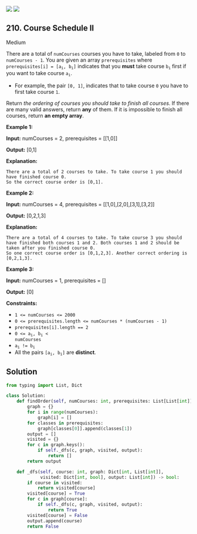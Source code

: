 [![](https://img.shields.io/github/stars/LeetCode-Top-Interview-150/LeetCode-Top-Interview-150?label=Stars&style=flat-square)](https://github.com/LeetCode-Top-Interview-150/LeetCode-Top-Interview-150)
[![](https://img.shields.io/github/forks/LeetCode-Top-Interview-150/LeetCode-Top-Interview-150?label=Fork%20me%20on%20GitHub%20&style=flat-square)](https://github.com/LeetCode-Top-Interview-150/LeetCode-Top-Interview-150/fork)

## 210\. Course Schedule II

Medium

There are a total of `numCourses` courses you have to take, labeled from `0` to `numCourses - 1`. You are given an array `prerequisites` where <code>prerequisites[i] = [a<sub>i</sub>, b<sub>i</sub>]</code> indicates that you **must** take course <code>b<sub>i</sub></code> first if you want to take course <code>a<sub>i</sub></code>.

*   For example, the pair `[0, 1]`, indicates that to take course `0` you have to first take course `1`.

Return _the ordering of courses you should take to finish all courses_. If there are many valid answers, return **any** of them. If it is impossible to finish all courses, return **an empty array**.

**Example 1:**

**Input:** numCourses = 2, prerequisites = \[\[1,0]]

**Output:** [0,1]

**Explanation:**

    There are a total of 2 courses to take. To take course 1 you should have finished course 0.
    So the correct course order is [0,1].

**Example 2:**

**Input:** numCourses = 4, prerequisites = \[\[1,0],[2,0],[3,1],[3,2]]

**Output:** [0,2,1,3]

**Explanation:**

    There are a total of 4 courses to take. To take course 3 you should have finished both courses 1 and 2. Both courses 1 and 2 should be taken after you finished course 0.
    So one correct course order is [0,1,2,3]. Another correct ordering is [0,2,1,3].

**Example 3:**

**Input:** numCourses = 1, prerequisites = []

**Output:** [0] 

**Constraints:**

*   `1 <= numCourses <= 2000`
*   `0 <= prerequisites.length <= numCourses * (numCourses - 1)`
*   `prerequisites[i].length == 2`
*   <code>0 <= a<sub>i</sub>, b<sub>i</sub> < numCourses</code>
*   <code>a<sub>i</sub> != b<sub>i</sub></code>
*   All the pairs <code>[a<sub>i</sub>, b<sub>i</sub>]</code> are **distinct**.

## Solution

```python
from typing import List, Dict

class Solution:
    def findOrder(self, numCourses: int, prerequisites: List[List[int]]) -> List[int]:
        graph = {}
        for i in range(numCourses):
            graph[i] = []
        for classes in prerequisites:
            graph[classes[0]].append(classes[1])
        output = []
        visited = {}
        for c in graph.keys():
            if self._dfs(c, graph, visited, output):
                return []
        return output

    def _dfs(self, course: int, graph: Dict[int, List[int]], 
             visited: Dict[int, bool], output: List[int]) -> bool:
        if course in visited:
            return visited[course]
        visited[course] = True
        for c in graph[course]:
            if self._dfs(c, graph, visited, output):
                return True
        visited[course] = False
        output.append(course)
        return False
```